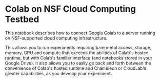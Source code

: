 # Colab on NSF Cloud Computing Testbed

This notebook describes how to connect Google Colab to a server running on NSF-supported cloud computing infrastructure. 

This allows you to run experiments requiring bare metal access, storage, memory, GPU and compute that exceeds the abilities of Colab's hosted runtime, but with Colab's familiar interface (and notebooks stored in your Google Drive). It also allows you to easily go back and forth between the convenience of Colab's hosted runtime and Chameleon or CloudLab's greater capabilities, as you develop your experiment.
